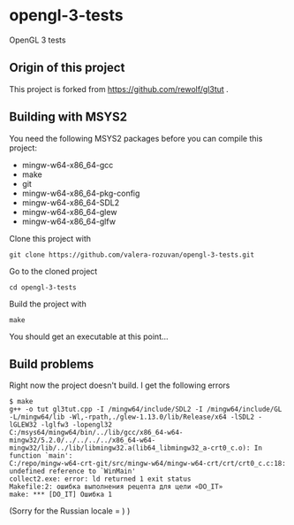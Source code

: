 # opengl-3-tests
OpenGL 3 tests

## Origin of this project

This project is forked from https://github.com/rewolf/gl3tut .

## Building with MSYS2

You need the following MSYS2 packages before you can compile this project:

- mingw-w64-x86_64-gcc
- make
- git
- mingw-w64-x86_64-pkg-config
- mingw-w64-x86_64-SDL2
- mingw-w64-x86_64-glew
- mingw-w64-x86_64-glfw

Clone this project with

    git clone https://github.com/valera-rozuvan/opengl-3-tests.git

Go to the cloned project

    cd opengl-3-tests

Build the project with

    make

You should get an executable at this point...

## Build problems

Right now the project doesn't build. I get the following errors

    $ make
    g++ -o tut gl3tut.cpp -I /mingw64/include/SDL2 -I /mingw64/include/GL -L/mingw64/lib -Wl,-rpath,./glew-1.13.0/lib/Release/x64 -lSDL2 -lGLEW32 -lglfw3 -lopengl32
    C:/msys64/mingw64/bin/../lib/gcc/x86_64-w64-mingw32/5.2.0/../../../../x86_64-w64-mingw32/lib/../lib/libmingw32.a(lib64_libmingw32_a-crt0_c.o): In function `main':
    C:/repo/mingw-w64-crt-git/src/mingw-w64/mingw-w64-crt/crt/crt0_c.c:18: undefined reference to `WinMain'
    collect2.exe: error: ld returned 1 exit status
    Makefile:2: ошибка выполнения рецепта для цели «DO_IT»
    make: *** [DO_IT] Ошибка 1

(Sorry for the Russian locale = ) )
